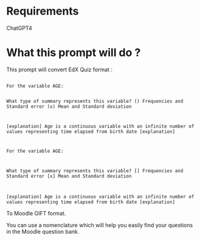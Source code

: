 # Requirements
ChatGPT4

# What this prompt will do ?
This prompt will convert EdX Quiz format :

<code>
For the variable AGE:

What type of summary represents this variable?
() Frequencies and Standard error
(x) Mean and Standard deviation


[explanation]
Age is a continuous variable  with an infinite number of values representing time elapsed from birth date
[explanation]

For the variable AGE:

What type of summary represents this variable?
[] Frequencies and Standard error
[x] Mean and Standard deviation


[explanation]
Age is a continuous variable  with an infinite number of values representing time elapsed from birth date
[explanation]
</code>

To Moodle GIFT format.

You can use a nomenclature which will help you easily find your questions in the Moodle question bank.
